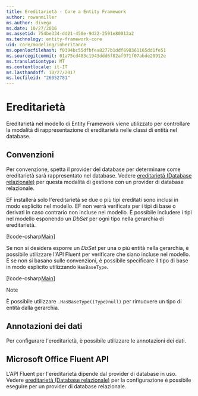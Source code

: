 ```yaml
---
title: Ereditarietà - Core a Entity Framework
author: rowanmiller
ms.author: divega
ms.date: 10/27/2016
ms.assetid: 754be334-dd21-450e-9d22-2591e80012a2
ms.technology: entity-framework-core
uid: core/modeling/inheritance
ms.openlocfilehash: f0394bc55dfbfea8277b1ddf898361165dd1fe51
ms.sourcegitcommit: 01a75cd483c1943ddd6f82af971f07abde20912e
ms.translationtype: MT
ms.contentlocale: it-IT
ms.lasthandoff: 10/27/2017
ms.locfileid: "26052781"
---
```

# <a name="inheritance"></a>Ereditarietà

Ereditarietà nel modello di Entity Framework viene utilizzato per controllare la modalità di rappresentazione di ereditarietà nelle classi di entità nel database.

## <a name="conventions"></a>Convenzioni

Per convenzione, spetta il provider del database per determinare come ereditarietà sarà rappresentato nel database. Vedere [ereditarietà (Database relazionale)](relational/inheritance.md) per questa modalità di gestione con un provider di database relazionale.

EF installerà solo l'ereditarietà se due o più tipi ereditati sono inclusi in modo esplicito nel modello. EF non verrà verificata per i tipi di base o derivati in caso contrario non incluse nel modello. È possibile includere i tipi nel modello esponendo un *DbSet<TEntity>*  per ogni tipo nella gerarchia di ereditarietà.

[!code-csharp[Main](../../../samples/core/Modeling/Conventions/Samples/InheritanceDbSets.cs?highlight=3-4&name=Model)]

Se non si desidera esporre un *DbSet<TEntity>*  per una o più entità nella gerarchia, è possibile utilizzare l'API Fluent per verificare che siano incluse nel modello.
E se non si basano sulle convenzioni, è possibile specificare il tipo di base in modo esplicito utilizzando `HasBaseType`.

[!code-csharp[Main](../../../samples/core/Modeling/Conventions/Samples/InheritanceModelBuilder.cs?highlight=7&name=Context)]

> [!NOTE]
> È possibile utilizzare `.HasBaseType((Type)null)` per rimuovere un tipo di entità dalla gerarchia.

## <a name="data-annotations"></a>Annotazioni dei dati

Per configurare l'ereditarietà, è possibile utilizzare le annotazioni dei dati.

## <a name="fluent-api"></a>Microsoft Office Fluent API

L'API Fluent per l'ereditarietà dipende dal provider di database in uso. Vedere [ereditarietà (Database relazionale)](relational/inheritance.md) per la configurazione è possibile eseguire per un provider di database relazionale.
